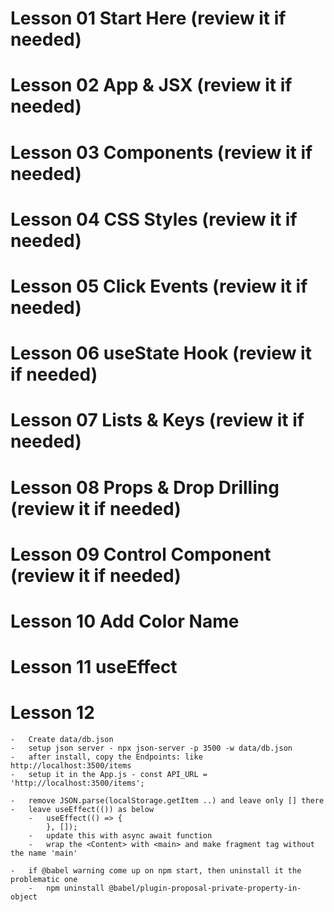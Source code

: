 # Lesson 01 Start Here (review it if needed)

# Lesson 02 App & JSX (review it if needed)

# Lesson 03 Components (review it if needed)

# Lesson 04 CSS Styles (review it if needed)

# Lesson 05 Click Events (review it if needed)

# Lesson 06 useState Hook (review it if needed)

# Lesson 07 Lists & Keys (review it if needed)

# Lesson 08 Props & Drop Drilling (review it if needed)

# Lesson 09 Control Component (review it if needed)

# Lesson 10 Add Color Name

# Lesson 11 useEffect

# Lesson 12 
    -   Create data/db.json 
    -   setup json server - npx json-server -p 3500 -w data/db.json
    -   after install, copy the Endpoints: like http://localhost:3500/items
    -   setup it in the App.js - const API_URL = 'http://localhost:3500/items';

    -   remove JSON.parse(localStorage.getItem ..) and leave only [] there
    -   leave useEffect(()) as below
        -   useEffect(() => {
            }, []);
        -   update this with async await function
        -   wrap the <Content> with <main> and make fragment tag without the name 'main'

    -   if @babel warning come up on npm start, then uninstall it the problematic one
        -   npm uninstall @babel/plugin-proposal-private-property-in-object
